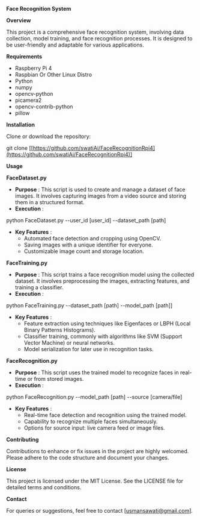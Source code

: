 **Face Recognition System**

**Overview**

This project is a comprehensive face recognition system, involving data collection, model training, and face recognition processes. It is designed to be user-friendly and adaptable for various applications.

**Requirements**

- Raspberry Pi 4
- Raspbian Or Other Linux Distro
- Python
- numpy
- opencv-python
- picamera2
- opencv-contrib-python
- pillow

**Installation**

Clone or download the repository:

git clone [[https://github.com/swatiAi/FaceRecognitionRpi4](https://github.com/swatiAi/FaceRecognitionRpi4)]

**Usage**

**FaceDataset.py**

- **Purpose** : This script is used to create and manage a dataset of face images. It involves capturing images from a video source and storing them in a structured format.
- **Execution** :

python FaceDataset.py --user\_id [user\_id] --dataset\_path [path]

- **Key Features** :
  - Automated face detection and cropping using OpenCV.
  - Saving images with a unique identifier for everyone.
  - Customizable image count and storage location.

**FaceTraining.py**

- **Purpose** : This script trains a face recognition model using the collected dataset. It involves preprocessing the images, extracting features, and training a classifier.
- **Execution** :

python FaceTraining.py --dataset\_path [path] --model\_path [path]]

- **Key Features** :
  - Feature extraction using techniques like Eigenfaces or LBPH (Local Binary Patterns Histograms).
  - Classifier training, commonly with algorithms like SVM (Support Vector Machine) or neural networks.
  - Model serialization for later use in recognition tasks.

**FaceRecognition.py**

- **Purpose** : This script uses the trained model to recognize faces in real-time or from stored images.
- **Execution** :

python FaceRecognition.py --model\_path [path] --source [camera/file]

- **Key Features** :
  - Real-time face detection and recognition using the trained model.
  - Capability to recognize multiple faces simultaneously.
  - Options for source input: live camera feed or image files.

**Contributing**

Contributions to enhance or fix issues in the project are highly welcomed. Please adhere to the code structure and document your changes.

**License**

This project is licensed under the MIT License. See the LICENSE file for detailed terms and conditions.

**Contact**

For queries or suggestions, feel free to contact [usmansawati@gmail.com].
